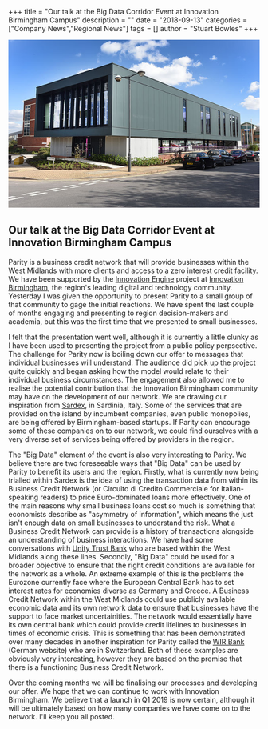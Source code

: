 +++
title = "Our talk at the Big Data Corridor Event at Innovation Birmingham Campus"
description = ""
date = "2018-09-13"
categories = ["Company News","Regional News"]
tags = []
author = "Stuart Bowles"
+++

![Innovation Birmingham Campus](Innovation-Birmingham-Campus.jpg)

## Our talk at the Big Data Corridor Event at Innovation Birmingham Campus


Parity is a business credit network that will provide businesses within the West Midlands with more clients and access to a zero interest credit facility. We have been supported by the [Innovation Engine](http://innovation-engine.co.uk/) project at [Innovation Birmingham](https://www.innovationbham.com/), the region's leading digital and technology community. Yesterday I was given the opportunity to present Parity to a small group of that community to gage the initial reactions. We have spent the last couple of months engaging and presenting to region decision-makers and academia, but this was the first time that we presented to small businesses.

I felt that the presentation went well, although it is currently a little clunky as I have been used to presenting the project from a public policy perpsective. The challenge for Parity now is boiling down our offer to messages that individual businesses will understand. The audience did pick up the project quite quickly and began asking how the model would relate to their individual business circumstances. The engagement also allowed me to realise the potential contribution that the Innovation Birmingham community may have on the development of our network. We are drawing our inspiration from [Sardex](https://www.sardex.net/?lang=en), in Sardinia, Italy. Some of the services that are provided on the island by incumbent companies, even public monopolies, are being offered by Birmingham-based startups. If Parity can encourage some of these companies on to our network, we could find ourselves with a very diverse set of services being offered by providers in the region.

The "Big Data" element of the event is also very interesting to Parity. We believe there are two foreseeable ways that "Big Data" can be used by Parity to benefit its users and the region. Firstly, what is currently now being trialled within Sardex is the idea of using the transaction data from within its Business Credit Network (or Circuito di Credito Commerciale for Italian-speaking readers) to price Euro-dominated loans more effectively. One of the main reasons why small business loans cost so much is something that economists describe as "asymmetry of information", which means the just isn't enough data on small businesses to understand the risk. What a Business Credit Network can provide is a history of transactions alongside an understanding of business interactions. We have had some conversations with [Unity Trust Bank](https://www.unity.co.uk/) who are based within the West Midlands along these lines. Secondly, "Big Data" could be used for a broader objective to ensure that the right credit conditions are available for the network as a whole. An extreme example of this is the problems the Eurozone currently face where the European Central Bank has to set interest rates for economies diverse as Germany and Greece. A Business Credit Network within the West Midlands could use publicly available economic data and its own network data to ensure that businesses have the support to face market uncertainities. The network would essentially have its own central bank which could provide credit lifelines to businesses in times of economic crisis. This is something that has been demonstrated over many decades in another inspiration for Parity called the [WIR Bank](https://www.wir.ch/) (German website) who are in Switzerland. Both of these examples are obviously very interesting, however they are based on the premise that there is a functioning Business Credit Network.

Over the coming months we will be finalising our processes and developing our offer. We hope that we can continue to work with Innovation Birmingham. We believe that a launch in Q1 2019 is now certain, although it will be ultimately based on how many companies we have come on to the network. I'll keep you all posted.

